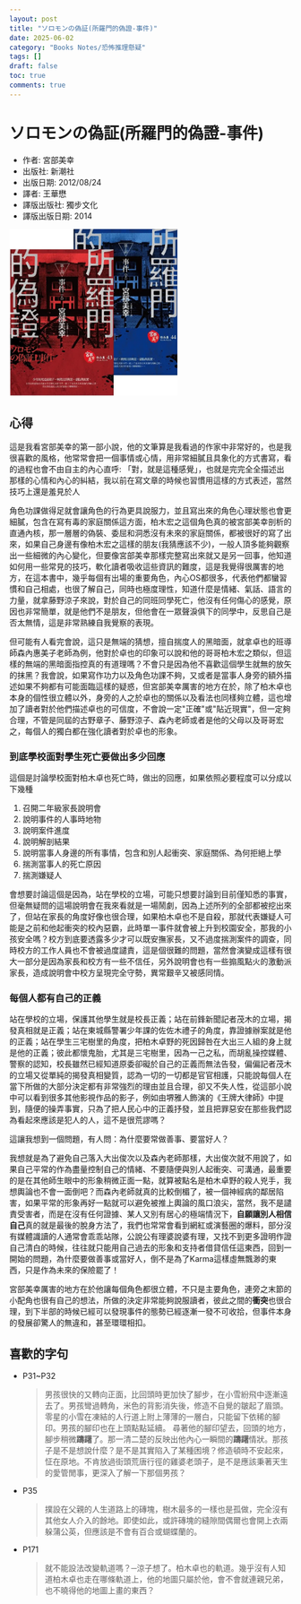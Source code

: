 ```yaml
---
layout: post
title: "ソロモンの偽証(所羅門的偽證-事件)"
date: 2025-06-02
category: "Books Notes/恐怖推理懸疑"
tags: []
draft: false
toc: true
comments: true
---
```


# ソロモンの偽証(所羅門的偽證-事件)
* 作者: 宮部美幸
* 出版社: 新潮社
* 出版日期: 2012/08/24
* 譯者: 王華懋
* 譯版出版社: 獨步文化
* 譯版出版日期: 2014

<img src="/assets/posts/所羅門的偽證.webp" alt="" width="300"/>
<!-- more -->

## 心得
這是我看宮部美幸的第一部小說，他的文筆算是我看過的作家中非常好的，也是我很喜歡的風格，他常常會把一個事情或心情，用非常細膩且具象化的方式書寫，看的過程也會不由自主的內心直呼: 「對，就是這種感覺」，也就是完完全全描述出那樣的心情和內心的糾結，我以前在寫文章的時候也習慣用這樣的方式表述，當然技巧上還是羞見於人

角色功課做得足就會讓角色的行為更具說服力，並且寫出來的角色心理狀態也會更細膩，包含在寫有毒的家庭關係這方面，柏木宏之這個角色真的被宮部美幸剖析的直通內核，那一層層的偽裝、委屈和洞悉沒有未來的家庭關係，都被很好的寫了出來，如果自己身邊有像柏木宏之這樣的朋友(我猜應該不少)，一般人頂多能夠觀察出一些細微的內心變化，但要像宮部美幸那樣完整寫出來就又是另一回事，他知道如何用一些常見的技巧，軟化讀者吸收這些資訊的難度，這是我覺得很厲害的地方，在這本書中，幾乎每個有出場的重要角色，內心OS都很多，代表他們都蠻習慣和自己相處，也很了解自己，同時也極度理性，知道什麼是情緒、氣話、語言的力量，就拿藤野涼子來說，對於自己的同班同學死亡，他沒有任何傷心的感覺，原因也非常簡單，就是他們不是朋友，但他會在一眾聲淚俱下的同學中，反思自己是否太無情，這是非常熟練自我覺察的表現。

但可能有人看完會說，這只是無端的猜想，擅自揣度人的黑暗面，就拿卓也的班導師森內惠美子老師為例，他對於卓也的印象可以說和他的哥哥柏木宏之類似，但這樣的無端的黑暗面指控真的有道理嗎？不會只是因為他不喜歡這個學生就無的放矢的抹黑？我會說，如果寫作功力以及角色功課不夠，又或者是當事人身旁的額外描述如果不夠都有可能面臨這樣的疑惑，但宮部美幸厲害的地方在於，除了柏木卓也本身的個性很立體以外，身旁的人之於卓也的關係以及看法也同樣夠立體，這也增加了讀者對於他們描述卓也的可信度，不會說一定"正確"或"貼近現實"，但一定夠合理，不管是同屆的古野章子、藤野涼子、森內老師或者是他的父母以及哥哥宏之，每個人的獨白都在強化讀者對於卓也的形象。

### 到底學校面對學生死亡要做出多少回應
這個是討論學校面對柏木卓也死亡時，做出的回應，如果依照必要程度可以分成以下幾種
1. 召開二年級家長說明會
2. 說明事件的人事時地物
3. 說明案件進度
4. 說明解剖結果
4. 說明當事人身邊的所有事情，包含和別人起衝突、家庭關係、為何拒絕上學
4. 揣測當事人的死亡原因
5. 揣測嫌疑人

會想要討論這個是因為，站在學校的立場，可能只想要討論到目前僅知悉的事實，但毫無疑問的這場說明會在我來看就是一場鬧劇，因為上述所列的全部都被挖出來了，但站在家長的角度好像也很合理，如果柏木卓也不是自殺，那就代表嫌疑人可能是之前和他起衝突的校內惡霸，此時單一事件就會被上升到校園安全，那我的小孩安全嗎？校方到底要透露多少才可以既安撫家長，又不過度揣測案件的調查，同時校方的工作人員也不會被過度譴責，這是個很難的問題，當然會演變成這樣有很大一部分是因為家長和校方有一些不信任，另外說明會也有一些搧風點火的激動派家長，造成說明會中校方呈現完全守勢，異常艱辛又被感同情。

### 每個人都有自己的正義
站在學校的立場，保護其他學生就是校長正義；站在前鋒新聞記者茂木的立場，揭發真相就是正義；站在東城縣警署少年課的佐佐木禮子的角度，靠證據辦案就是他的正義；站在學生三宅樹里的角度，把柏木卓野的死因歸咎在大出三人組的身上就是他的正義；彼此都懷鬼胎，尤其是三宅樹里，因為一己之私，而胡亂操控媒體、警察的認知，校長雖然已經知道原委卻礙於自己的正義而無法告發，偏偏記者茂木的立場又從單純的揭發真相變質，認為一切的一切都是官官相護，只能說每個人在當下所做的大部分決定都有非常強烈的理由並且合理，卻又不失人性，從這部小說中可以看到很多其他影視作品的影子，例如由堺雅人飾演的《王牌大律師》中提到，隨便的操弄事實，只為了把人民心中的正義抒發，並且把罪惡安在那些我們認為看起來應該是犯人的人，這不是很荒謬嗎？

這讓我想到一個問題，有人問：為什麼要常做善事、要當好人？

我想就是為了避免自己落入大出俊次以及森內老師那樣，大出俊次就不用說了，如果自己平常的作為盡量控制自己的情緒、不要隨便與別人起衝突、可溝通，最重要的是在其他師生眼中的形象稍微正面一點，就算被點名是柏木卓野的殺人兇手，我想輿論也不會一面倒吧？而森內老師就真的比較倒楣了，被一個神經病的鄰居陷害，如果平常的形象再好一點就可以避免被推上輿論的風口浪尖，當然，我不是譴責受害者，而是在沒有任何證據、某人又別有居心的極端情況下，**自願讓別人相信自己**真的就是最後的脫身方法了，我們也常常會看到網紅或演藝圈的爆料，部分沒有媒體識讀的人通常會乖乖站隊，公說公有理婆說婆有理，又找不到更多證明作證自己清白的時候，往往就只能用自己過去的形象和支持者借貸信任這東西，回到一開始的問題，為什麼要做善事或當好人，倒不是為了Karma這樣虛無飄渺的東西，只是作為未來的保險罷了！

宮部美幸厲害的地方在於他讓每個角色都很立體，不只是主要角色，連旁之末節的小配角也很有自己的想法，所做的決定非常能夠說服讀者，彼此之間的**衝突**也很合理，到下半部的時候已經可以發現事件的態勢已經逐漸一發不可收拾，但事件本身的發展卻驚人的無違和，甚至環環相扣。

## 喜歡的字句
* P31~P32
	> 男孩很快的又轉向正面，比回頭時更加快了腳步，在小雪紛飛中逐漸遠去了。男孩彎過轉角，米色的背影消失後，修造不自覺的皺起了眉頭。
	> 零星的小雪在凍結的人行道上附上薄薄的一層白，只能留下依稀的腳印。男孩的腳印也在上頭點點延續。
	> 尋著他的腳印望去，回頭的地方，腳步稍微**躊躇**了。那一清二楚的反映出他內心一瞬間的**躊躇**情狀。那孩子是不是想說什麼？是不是其實陷入了某種困境？修造頓時不安起來，怔在原地。不肯放過街頭荒唐行徑的雞婆老頭子，是不是應該秉著天生的愛管閒事，更深入了解一下那個男孩？
* P35
	> 撲設在父親的人生道路上的磚塊，樹木最多的一樣也是孤做，完全沒有其他女人介入的餘地。即使如此，或許磚塊的縫隙間偶爾也會開上衣兩躲蒲公英，但應該是不會有百合或蝴蝶蘭的。
* P171
	> 就不能設法改變軌道嗎？─涼子想了。柏木卓也的軌道。幾乎沒有人知道柏木卓也走在哪條軌道上，他的地圖只屬於他，會不會就連親兄弟，也不曉得他的地圖上畫的東西？